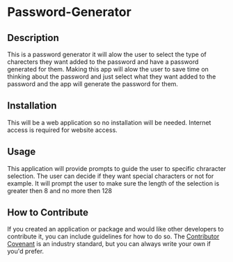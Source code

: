 # Password-Generator

## Description

This is a password generator it will alow the user to select the type of charecters they want added to the password and have a password 
generated for them. Making this app will alow the user to save time on thinking about the password and just select what they want added to the password 
and the app will generate the password for them. 

## Installation

This will be a web application so no installation will be needed. Internet access is required for website access.

## Usage

This application will provide prompts to guide the user to specific chraracter selection. The user can decide if they want special characters or not for example. It will prompt the user to make sure the length of the selection is greater then 8 and no more then 128
 

## How to Contribute
If you created an application or package and would like other developers to contribute it, you can include guidelines for how to do so. The [Contributor Covenant](https://www.contributor-covenant.org/) is an industry standard, but you can always write your own if you'd prefer.
